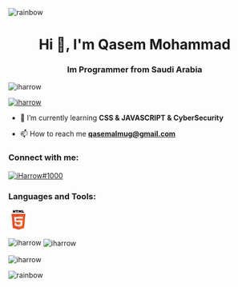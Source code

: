 ![rainbow](https://user-images.githubusercontent.com/105174892/169637581-7cad1a77-f394-47f0-90dc-ac1423fe2bef.gif)
<h1 align="center">Hi 👋, I'm Qasem Mohammad</h1>
<h3 align="center">Im Programmer from Saudi Arabia</h3>

<p align="left"> <img src="https://komarev.com/ghpvc/?username=iharrow&label=Profile%20views&color=0e75b6&style=flat" alt="iharrow" /> </p>

<p align="left"> <a href="https://github.com/ryo-ma/github-profile-trophy"><img src="https://github-profile-trophy.vercel.app/?username=iharrow" alt="iharrow" /></a> </p>

- 🌱 I’m currently learning **CSS & JAVASCRIPT & CyberSecurity**

- 📫 How to reach me **qasemalmug@gmail.com**

<h3 align="left">Connect with me:</h3>
<p align="left">
<a href="https://discord.gg/iHarrow#1000" target="blank"><img align="center" src="https://raw.githubusercontent.com/rahuldkjain/github-profile-readme-generator/master/src/images/icons/Social/discord.svg" alt="iHarrow#1000" height="30" width="40" /></a>
</p>

<h3 align="left">Languages and Tools:</h3>
<p align="left"> <a href="https://www.w3.org/html/" target="_blank" rel="noreferrer"> <img src="https://raw.githubusercontent.com/devicons/devicon/master/icons/html5/html5-original-wordmark.svg" alt="html5" width="40" height="40"/> </a> </p>

<p><img align="left" src="https://github-readme-stats.vercel.app/api/top-langs?username=iharrow&show_icons=true&locale=en&layout=compact" alt="iharrow" /></p>

<p>&nbsp;<img align="center" src="https://github-readme-stats.vercel.app/api?username=iharrow&show_icons=true&locale=en" alt="iharrow" /></p>

<p><img align="center" src="https://github-readme-streak-stats.herokuapp.com/?user=iharrow&" alt="iharrow" /></p>

![rainbow](https://user-images.githubusercontent.com/105174892/169637581-7cad1a77-f394-47f0-90dc-ac1423fe2bef.gif)

